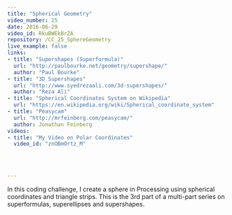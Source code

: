 ```yaml
---
title: "Spherical Geometry"
video_number: 25
date: 2016-06-29
video_id: RkuBWEkBrZA
repository: /CC_25_SphereGeometry
live_example: false
links:
- title: "Supershapes (Superformula)"  
  url: "http://paulbourke.net/geometry/supershape/"
  author: "Paul Bourke"
- title: "3D Supershapes"
  url: "http://www.syedrezaali.com/3d-supershapes/"
  author: "Reza Ali"
- title: "Spherical Coordinates System on Wikipedia"  
  url: "https://en.wikipedia.org/wiki/Spherical_coordinate_system"
- title: "Peasycam"  
  url: "http://mrfeinberg.com/peasycam/"
  author: Jonathan Feinberg
videos:
- title: "My Video on Polar Coordinates"  
  video_id: "znOBmOrtz_M"
  


  
---
```


In this coding challenge, I create a sphere in Processing using spherical coordinates and triangle strips. This is the 3rd part of a multi-part series on superformulas, superellipses and supershapes.


